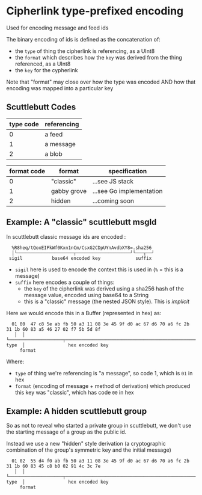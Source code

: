 # Cipherlink type-prefixed encoding

Used for encoding message and feed ids

The binary encoding of ids is defined as the concatenation of:
- the `type` of thing the cipherlink is referencing, as a UInt8
- the `format` which describes how the `key` was derived from the thing referenced, as a UInt8
- the `key` for the cypherlink

Note that "format" may close over how the type was encoded AND how that encoding was
mapped into a particular key

## Scuttlebutt Codes

 type code | referencing
-----------|-------------
 0         | a feed
 1         | a message
 2         | a blob

 format code | format      | specification
-------------|-------------|-----------------
 0           | "classic"   | ...see JS stack
 1           | gabby grove | ...see Go implementation
 2           | hidden      | ...coming soon


## Example: A "classic" scuttlebutt msgId

In scuttlebutt classic message ids are encoded :

```
  %R8heq/tQoxEIPkWf0Kxn1nCm/CsxG2CDpUYnAvdbXY8=.sha256
  │└─────────────────────┬────────────────────┘└───┬──┘
 sigil           base64 encoded key             suffix
```

- `sigil` here is used to encode the context this is used in (`%` = this is a message)
- `suffix` here encodes a couple of things:
  - the `key` of the cipherlink was derived using a sha256 hash of the message value, encoded using base64 to a String
  - this is a "classic" message (the nested JSON style). This is _implicit_

Here we would encode this in a Buffer (represented in hex) as:

```
  01 00  47 c8 5e ab fb 50 a3 11 08 3e 45 9f d0 ac 67 d6 70 a6 fc 2b 31 1b 60 83 a5 46 27 02 f7 5b 5d 8f
   │  │  └────────────────────┬────────────────────────────────────────────────────────────────────────┘
type  │                hex encoded key
     format 
```

Where:
- `type` of thing we're referencing is "a message", so code 1, which is `01` in hex
- `format` (encoding of message + method of derivation) which produced this key was "classic", which has code `00` in hex

## Example: A hidden scuttlebutt group

So as not to reveal who started a private group in scuttlebutt, we don't use the starting message
of a group as the public id.

Instead we use a new "hidden" style derivation
(a cryptographic combination of the group's symmetric key and the initial message)


```
  01 02  55 d4 f0 ab fb 50 a3 11 08 3e 45 9f d0 ac 67 d6 70 a6 fc 2b 31 1b 60 83 45 c8 b0 02 91 4c 3c 7e
   │  │  └────────────────────┬────────────────────────────────────────────────────────────────────────┘
type  │                hex encoded key
     format 
```


